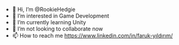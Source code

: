 - 👋 Hi, I’m @RookieHedgie
- 👀 I’m interested in Game Development
- 🌱 I’m currently learning Unity
- 💞 I’m not looking to collaborate now
- 📫 How to reach me https://www.linkedin.com/in/faruk-yıldırım/

<!---
RookieHedgie/RookieHedgie is a ✨ special ✨ repository because its `README.md` (this file) appears on your GitHub profile.
You can click the Preview link to take a look at your changes.
--->
